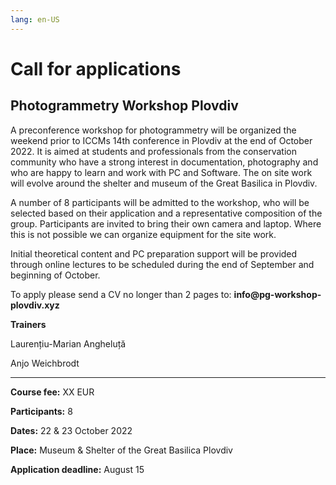 ```yaml
---
lang: en-US
---
```


# Call for applications
## Photogrammetry Workshop Plovdiv

A preconference workshop for photogrammetry will be organized the weekend prior to ICCMs 14th conference in Plovdiv at the end of October 2022. It is aimed at students and professionals from the conservation community who have a strong interest in documentation, photography and who are happy to learn and work with PC and Software. The on site work will evolve around the shelter and museum of the Great Basilica in Plovdiv.

A number of 8 participants will be admitted to the workshop, who will be selected based on their application and a representative composition of the group. Participants are invited to bring their own camera and laptop. Where this is not possible we can organize equipment for the site work.

Initial theoretical content and PC preparation support will be provided through online lectures to be scheduled during the end of September and beginning of October.

To apply please send a CV no longer than 2 pages to:
__info@pg-workshop-plovdiv.xyz__


**Trainers**

Laurențiu-Marian Angheluță

Anjo Weichbrodt

---

**Course fee:** XX EUR

**Participants:** 8

**Dates:** 22 & 23 October 2022

**Place:** Museum & Shelter of the Great Basilica Plovdiv

**Application deadline:** August 15
